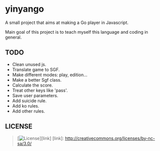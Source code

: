 # yinyango

A small project that aims at making a Go player in Javascript.

Main goal of this project is to teach myself this language and coding in
general.

## TODO

- Clean unused js.
- Translate game to SGF.
- Make different modes: play, edition...
- Make a better Sgf class.
- Calculate the score.
- Treat other keys like 'pass'.
- Save user parameters.
- Add suicide rule.
- Add ko rules.
- Add other rules.

## LICENSE

>[![License](http://i.creativecommons.org/l/by-nc-sa/3.0/88x31.png)][link]
[link]: http://creativecommons.org/licenses/by-nc-sa/3.0/
